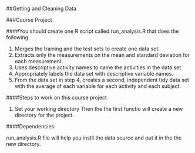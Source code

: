 ##Getting and Cleaning Data 

###Course Project

####You should create one R script called run_analysis.R that does the following.

1. Merges the training and the test sets to create one data set.
2. Extracts only the measurements on the mean and standard deviation for each measurement.
3. Uses descriptive activity names to name the activities in the data set
4. Appropriately labels the data set with descriptive variable names.
5. From the data set in step 4, creates a second, independent tidy data set with the average of each variable for each activity and each subject.

####Steps to work on this course project

1.  Set your working directory Then the the first functio will create a new directory for the project. 

####Dependencies

run_analysis.R file will help you instll the data source and put it in the the new directory.  
